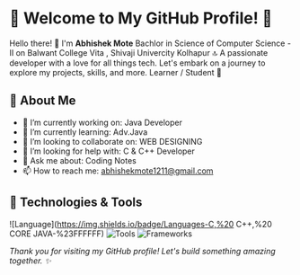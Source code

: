 # 🌟 Welcome to My GitHub Profile! 🌟

Hello there! 👋 I'm **Abhishek Mote** Bachlor in Science of Computer Science - II  on Balwant College Vita , Shivaji Univercity Kolhapur  🔝
A passionate developer with a love for all things tech. Let's embark on a journey to explore my projects, skills, and more. Learner / Student 🚀



## 🚀 About Me

- 🔭 I’m currently working on: Java Developer
- 🌱 I’m currently learning: Adv.Java
- 👯 I’m looking to collaborate on: WEB DESIGNING
- 🤔 I’m looking for help with: C & C++ Developer
- 💬 Ask me about: Coding Notes
- 📫 How to reach me: abhishekmote1211@gmail.com

## 🔧 Technologies & Tools

![Language](https://img.shields.io/badge/Languages-C,%20 C++,%20 CORE JAVA-%23FFFFFF)
![Tools](https://img.shields.io/badge/Tools-SQL,%20Tool2,%20Tool3-%23FFFFFF)
![Frameworks](https://img.shields.io/badge/Frameworks-Framework1,%20Framework2,%20Framework3-%23FFFFFF)





_Thank you for visiting my GitHub profile! Let's build something amazing together. ✨_

